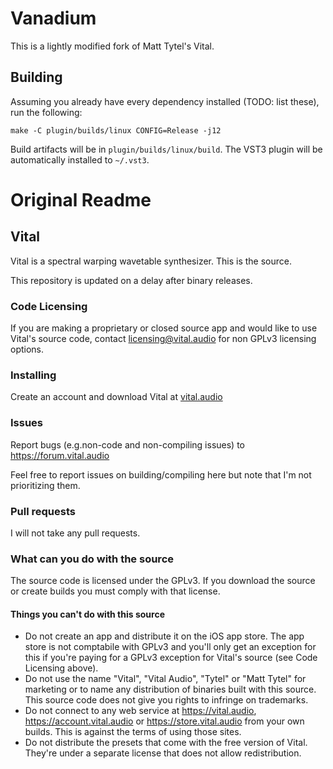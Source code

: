 # Vanadium

This is a lightly modified fork of Matt Tytel's Vital.

## Building

Assuming you already have every dependency installed (TODO: list these), run the
following:

```
make -C plugin/builds/linux CONFIG=Release -j12
```

Build artifacts will be in `plugin/builds/linux/build`. The VST3 plugin will be
automatically installed to `~/.vst3`.

# Original Readme

## Vital
Vital is a spectral warping wavetable synthesizer. This is the source.

This repository is updated on a delay after binary releases.

### Code Licensing
If you are making a proprietary or closed source app and would like to use Vital's source code, contact licensing@vital.audio for non GPLv3 licensing options.

### Installing
Create an account and download Vital at [vital.audio](https://vital.audio)

### Issues
Report bugs (e.g.non-code and non-compiling issues) to https://forum.vital.audio

Feel free to report issues on building/compiling here but note that I'm not prioritizing them.

### Pull requests
I will not take any pull requests.

### What can you do with the source
The source code is licensed under the GPLv3. If you download the source or create builds you must comply with that license.

#### Things you can't do with this source
 - Do not create an app and distribute it on the iOS app store. The app store is not comptabile with GPLv3 and you'll only get an exception for this if you're paying for a GPLv3 exception for Vital's source (see Code Licensing above).
 - Do not use the name "Vital", "Vital Audio", "Tytel" or "Matt Tytel" for marketing or to name any distribution of binaries built with this source. This source code does not give you rights to infringe on trademarks.
 - Do not connect to any web service at https://vital.audio, https://account.vital.audio or https://store.vital.audio from your own builds. This is against the terms of using those sites.
 - Do not distribute the presets that come with the free version of Vital. They're under a separate license that does not allow redistribution.
